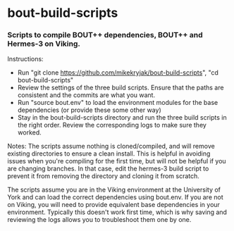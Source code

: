 # bout-build-scripts

### Scripts to compile BOUT++ dependencies, BOUT++ and Hermes-3 on Viking.

Instructions:
- Run "git clone https://github.com/mikekryjak/bout-build-scripts", "cd bout-build-scripts"
- Review the settings of the three build scripts. Ensure that the paths are consistent and the commits are what you want.
- Run "source bout.env" to load the environment modules for the base dependencies (or provide these some other way)
- Stay in the bout-build-scripts directory and run the three build scripts in the right order. Review the corresponding logs to make sure they worked.

Notes:
The scripts assume nothing is cloned/compiled, and will remove existing directories to ensure a clean install. 
This is helpful in avoiding issues when you're compiling for the first time, but will not be helpful if you are changing branches.
In that case, edit the hermes-3 build script to prevent it from removing the directory and cloning it from scratch.

The scripts assume you are in the Viking environment at the University of York and can load the correct dependencies using bout.env.
If you are not on Viking, you will need to provide equivalent base dependencies in your environment. 
Typically this doesn't work first time, which is why saving and reviewing the logs allows you to troubleshoot them one by one.
